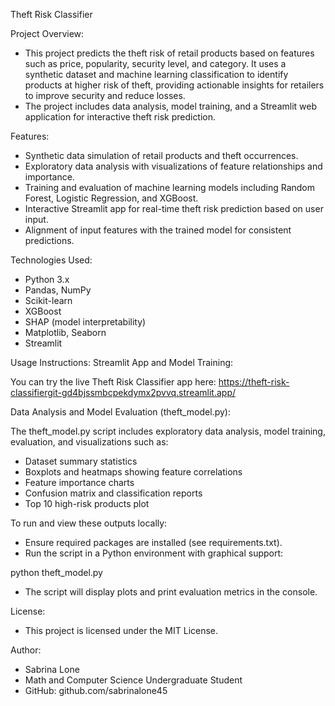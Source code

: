 Theft Risk Classifier

Project Overview:
- This project predicts the theft risk of retail products based on features such as price, popularity, security level, and category. It uses a synthetic dataset and machine learning classification to identify products at higher risk of theft, providing actionable insights for retailers to improve security and reduce losses.
- The project includes data analysis, model training, and a Streamlit web application for interactive theft risk prediction.

Features:
- Synthetic data simulation of retail products and theft occurrences.
- Exploratory data analysis with visualizations of feature relationships and importance.
- Training and evaluation of machine learning models including Random Forest, Logistic Regression, and XGBoost.
- Interactive Streamlit app for real-time theft risk prediction based on user input.
- Alignment of input features with the trained model for consistent predictions.

Technologies Used:
- Python 3.x
- Pandas, NumPy
- Scikit-learn
- XGBoost
- SHAP (model interpretability)
- Matplotlib, Seaborn
- Streamlit

Usage Instructions:
Streamlit App and Model Training:

You can try the live Theft Risk Classifier app here:
https://theft-risk-classifiergit-gd4bjssmbcpekdymx2pvvq.streamlit.app/

Data Analysis and Model Evaluation (theft_model.py):

The theft_model.py script includes exploratory data analysis, model training, evaluation, and visualizations such as:
- Dataset summary statistics
- Boxplots and heatmaps showing feature correlations
- Feature importance charts
- Confusion matrix and classification reports
- Top 10 high-risk products plot

To run and view these outputs locally:
- Ensure required packages are installed (see requirements.txt).
- Run the script in a Python environment with graphical support:

python theft_model.py

- The script will display plots and print evaluation metrics in the console.

License:
- This project is licensed under the MIT License.

Author:
- Sabrina Lone
- Math and Computer Science Undergraduate Student
- GitHub: github.com/sabrinalone45
